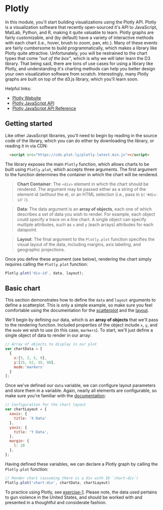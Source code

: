 # Plotly

In this module, you'll start building visualizations using the Plotly API. Plotly is a visualization software that recently open-sourced it's API to JavaScript, MatLab, Python, and R, making it quite valuable to learn. Plotly graphs are fairly customizable, and (by default) have a variety of interactive methods with each chart (i.e., hover, brush to zoom, pan, etc.). Many of these events are fairly cumbersome to build programmatically, which makes a library like Plotly quite attractive. Unfortunately, you will be restrained to the chart types that come _"out of the box"_, which is why we will later learn the D3 library. That being said, there are tons of use cases for using a library like Plotly, and understanding it's charting methods can help you better design your own visualization software from scratch. Interestingly, many Plotly graphs are built on top of the d3.js library, which you'll learn soon.

Helpful links:

- [Plotly Website](https://plot.ly/)
- [Plotly JavaScript API](https://plot.ly/javascript/)
- [Plotly JavaScript API Reference](https://plot.ly/javascript/reference/)

## Getting started
Like other JavaScript libraries, you'll need to begin by reading in the source code of the library, which you can do either by downloading the library, or reading it in via CDN:

```html
  <script src="https://cdn.plot.ly/plotly-latest.min.js"></script>
```

The library exposes the main `Plotly` function, which allows charts to be built using `Plotly.plot`, which accepts three arguments. The first argument to the function determines the container in which the chart will be rendered.

>**Chart Container**: The `<div>` element in which the chart should be rendered. The argument may be passed either as a string of the element id (_without_ the `#`), or an HTML selection (i.e., pass in `$('#div-id')`).

>**Data**: The data argument is an **array of objects**, each one of which describes a set of data you wish to render. For example, each object could specify a trace on a line chart. A single object can specify multiple attributes, such as `x` and `y` (each arrays) attributes for each datapoint.

>**Layout**: The final argument to the `Plotly.plot` function specifies the visual layout of the data, including margins, axis labeling, and geographic projections.


Once you define these argument (see below), rendering the chart simply requires calling the `Plotly.plot` function:

```javascript
Plotly.plot('div-id', data, layout);
```
## Basic chart
This section demonstrates how to define the `data` and `layout` arguments to define a scatterplot. This is only a simple example, so make sure you feel comfortable using the documentation for the [scatterplot](https://plot.ly/javascript/reference/#scatter) and the [layout](https://plot.ly/javascript/reference/#layout).

We'll begin by defining our data, which is an **array of objects** that we'll pass to the rendering function. Included properties of the object include `x`, `y`, and the `mode` we wish to use (in this case, `markers`). To start, we'll just define a single object of data to render in our array:

```javascript
// Array of objects to display in our plot
var chartData = [
  {
    x:[5, 2, 5, 9],
    y:[25, 52, 35, 98],
    mode:'markers'
  }
];
```

Once we've defined our `data` variable, we can configure layout parameters and store them in a variable. Again, nearly all elements are configurable, so make sure you're familiar with the [documentation](https://plot.ly/javascript/reference/#layout):

```javascript
// Configuration for the chart layout
var chartLayout = {
  xaxis: {
    title: 'X Data'
  },
  yaxis: {
    title: 'Y Data',
  },
  margin: {
    l: 20
  },
};
```

Having defined these variables, we can declare a Plotly graph by calling the `Plotly.plot` function:

```javascript
// Render chart (assuming there is a div with ID `chart-div`)
Plotly.plot('chart-div', chartData, chartLayout)
```

To practice using Plotly, see [exercise-1](exercise-1). Please note, the data used pertains to gun violence in the United States, and should be worked with and presented in a thoughtful and considerate fashion.
